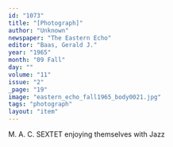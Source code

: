 ```yaml
---
id: "1073"
title: "[Photograph]"
author: "Unknown"
newspaper: "The Eastern Echo"
editor: "Baas, Gerald J."
year: "1965"
month: "09 Fall"
day: ""
volume: "11"
issue: "2"
_page: "19"
image: "eastern_echo_fall1965_body0021.jpg"
tags: "photograph"
layout: "item"
---
```

M. A. C. SEXTET enjoying themselves with Jazz
